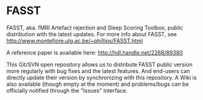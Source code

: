 FASST
=====

FASST, aka. fMRI Artefact rejection and Sleep Scoring Toolbox, public distribution with the latest updates.
For more info about FASST, see http://www.montefiore.ulg.ac.be/~phillips/FASST.html

A reference paper is available here:
http://hdl.handle.net/2268/89380

This Git/SVN open repository allows us to distribute FASST public version more regularly with bug fixes and the latest features. And end-users can directly update their version by synchronizing with this repository.
A Wiki is also available (though empty at the moment) and problems/bugs can be officially notified through the "Issues" interface.
